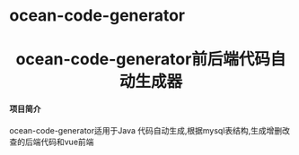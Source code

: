 # ocean-code-generator
<h1 style="text-align: center" color="gray">ocean-code-generator前后端代码自动生成器</h1>

#### 项目简介
ocean-code-generator适用于<font bgcolor='orange'>Java</font>
代码自动生成,根据mysql表结构,生成增删改查的后端代码和vue前端
